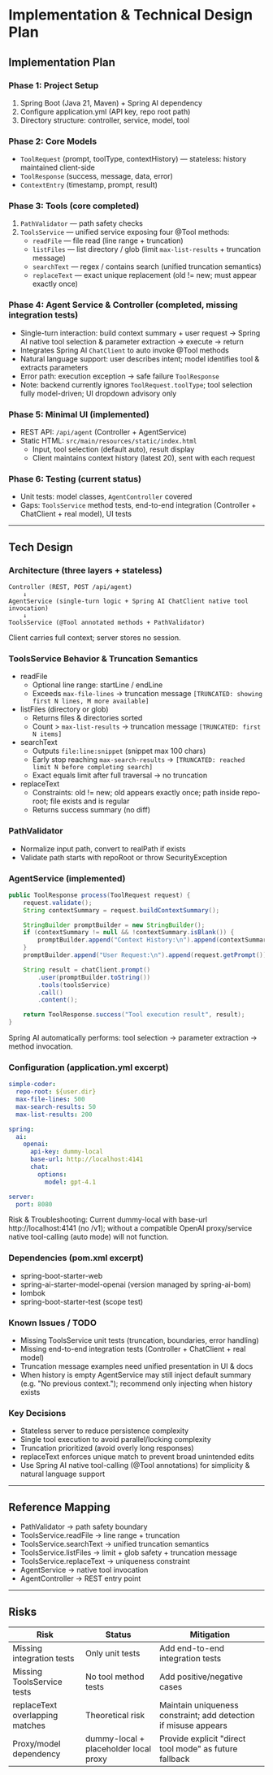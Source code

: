 # Implementation & Technical Design Plan

## Implementation Plan

### Phase 1: Project Setup
1. Spring Boot (Java 21, Maven) + Spring AI dependency
2. Configure application.yml (API key, repo root path)
3. Directory structure: controller, service, model, tool

### Phase 2: Core Models
- `ToolRequest` (prompt, toolType, contextHistory) — stateless: history maintained client-side
- `ToolResponse` (success, message, data, error)
- `ContextEntry` (timestamp, prompt, result)

### Phase 3: Tools (core completed)
1. `PathValidator` — path safety checks
2. `ToolsService` — unified service exposing four @Tool methods:
   - `readFile` — file read (line range + truncation)
   - `listFiles` — list directory / glob (limit `max-list-results` + truncation message)
   - `searchText` — regex / contains search (unified truncation semantics)
   - `replaceText` — exact unique replacement (old != new; must appear exactly once)

### Phase 4: Agent Service & Controller (completed, missing integration tests)
- Single-turn interaction: build context summary + user request → Spring AI native tool selection & parameter extraction → execute → return
- Integrates Spring AI `ChatClient` to auto invoke @Tool methods
- Natural language support: user describes intent; model identifies tool & extracts parameters
- Error path: execution exception → safe failure `ToolResponse`
- Note: backend currently ignores `ToolRequest.toolType`; tool selection fully model-driven; UI dropdown advisory only

### Phase 5: Minimal UI (implemented)
- REST API: `/api/agent` (Controller + AgentService)
- Static HTML: `src/main/resources/static/index.html`
  - Input, tool selection (default auto), result display
  - Client maintains context history (latest 20), sent with each request

### Phase 6: Testing (current status)
- Unit tests: model classes, `AgentController` covered
- Gaps: `ToolsService` method tests, end-to-end integration (Controller + ChatClient + real model), UI tests

---
## Tech Design

### Architecture (three layers + stateless)
```
Controller (REST, POST /api/agent)
    ↓
AgentService (single-turn logic + Spring AI ChatClient native tool invocation)
    ↓
ToolsService (@Tool annotated methods + PathValidator)
```
Client carries full context; server stores no session.

### ToolsService Behavior & Truncation Semantics
- readFile
  - Optional line range: startLine / endLine
  - Exceeds `max-file-lines` → truncation message `[TRUNCATED: showing first N lines, M more available]`
- listFiles (directory or glob)
  - Returns files & directories sorted
  - Count > `max-list-results` → truncation message `[TRUNCATED: first N items]`
- searchText
  - Outputs `file:line:snippet` (snippet max 100 chars)
  - Early stop reaching `max-search-results` → `[TRUNCATED: reached limit N before completing search]`
  - Exact equals limit after full traversal → no truncation
- replaceText
  - Constraints: old != new; old appears exactly once; path inside repo-root; file exists and is regular
  - Returns success summary (no diff)

### PathValidator
- Normalize input path, convert to realPath if exists
- Validate path starts with repoRoot or throw SecurityException

### AgentService (implemented)
```java
public ToolResponse process(ToolRequest request) {
    request.validate();
    String contextSummary = request.buildContextSummary();

    StringBuilder promptBuilder = new StringBuilder();
    if (contextSummary != null && !contextSummary.isBlank()) {
        promptBuilder.append("Context History:\n").append(contextSummary).append("\n\n");
    }
    promptBuilder.append("User Request:\n").append(request.getPrompt());

    String result = chatClient.prompt()
        .user(promptBuilder.toString())
        .tools(toolsService)
        .call()
        .content();

    return ToolResponse.success("Tool execution result", result);
}
```
Spring AI automatically performs: tool selection → parameter extraction → method invocation.

### Configuration (application.yml excerpt)
```yaml
simple-coder:
  repo-root: ${user.dir}
  max-file-lines: 500
  max-search-results: 50
  max-list-results: 200

spring:
  ai:
    openai:
      api-key: dummy-local
      base-url: http://localhost:4141
      chat:
        options:
          model: gpt-4.1

server:
  port: 8080
```
Risk & Troubleshooting: Current dummy-local with base-url http://localhost:4141 (no /v1); without a compatible OpenAI proxy/service native tool-calling (auto mode) will not function.

### Dependencies (pom.xml excerpt)
- spring-boot-starter-web
- spring-ai-starter-model-openai (version managed by spring-ai-bom)
- lombok
- spring-boot-starter-test (scope test)

### Known Issues / TODO
- Missing ToolsService unit tests (truncation, boundaries, error handling)
- Missing end-to-end integration tests (Controller + ChatClient + real model)
- Truncation message examples need unified presentation in UI & docs
- When history is empty AgentService may still inject default summary (e.g. "No previous context."); recommend only injecting when history exists

### Key Decisions
- Stateless server to reduce persistence complexity
- Single tool execution to avoid parallel/locking complexity
- Truncation prioritized (avoid overly long responses)
- replaceText enforces unique match to prevent broad unintended edits
- Use Spring AI native tool-calling (@Tool annotations) for simplicity & natural language support

---
## Reference Mapping
- PathValidator → path safety boundary
- ToolsService.readFile → line range + truncation
- ToolsService.searchText → unified truncation semantics
- ToolsService.listFiles → limit + glob safety + truncation message
- ToolsService.replaceText → uniqueness constraint
- AgentService → native tool invocation
- AgentController → REST entry point

---
## Risks
| Risk | Status | Mitigation |
|------|--------|------------|
| Missing integration tests | Only unit tests | Add end-to-end integration tests |
| Missing ToolsService tests | No tool method tests | Add positive/negative cases |
| replaceText overlapping matches | Theoretical risk | Maintain uniqueness constraint; add detection if misuse appears |
| Proxy/model dependency | dummy-local + placeholder local proxy | Provide explicit "direct tool mode" as future fallback |
